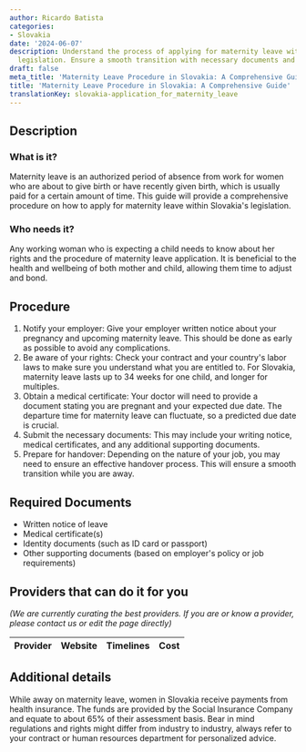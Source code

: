 ```yaml
---
author: Ricardo Batista
categories:
- Slovakia
date: '2024-06-07'
description: Understand the process of applying for maternity leave within Slovakia's
  legislation. Ensure a smooth transition with necessary documents and preparations.
draft: false
meta_title: 'Maternity Leave Procedure in Slovakia: A Comprehensive Guide'
title: 'Maternity Leave Procedure in Slovakia: A Comprehensive Guide'
translationKey: slovakia-application_for_maternity_leave
---
```



## Description
### What is it?
Maternity leave is an authorized period of absence from work for women who are about to give birth or have recently given birth, which is usually paid for a certain amount of time. This guide will provide a comprehensive procedure on how to apply for maternity leave within Slovakia's legislation.

### Who needs it?
Any working woman who is expecting a child needs to know about her rights and the procedure of maternity leave application. It is beneficial to the health and wellbeing of both mother and child, allowing them time to adjust and bond.

## Procedure
1. Notify your employer: Give your employer written notice about your pregnancy and upcoming maternity leave. This should be done as early as possible to avoid any complications.
2. Be aware of your rights: Check your contract and your country's labor laws to make sure you understand what you are entitled to. For Slovakia, maternity leave lasts up to 34 weeks for one child, and longer for multiples.
3. Obtain a medical certificate: Your doctor will need to provide a document stating you are pregnant and your expected due date. The departure time for maternity leave can fluctuate, so a predicted due date is crucial.
4. Submit the necessary documents: This may include your writing notice, medical certificates, and any additional supporting documents.
5. Prepare for handover: Depending on the nature of your job, you may need to ensure an effective handover process. This will ensure a smooth transition while you are away.

## Required Documents
- Written notice of leave 
- Medical certificate(s)
- Identity documents (such as ID card or passport)
- Other supporting documents (based on employer's policy or job requirements)

## Providers that can do it for you

_(We are currently curating the best providers. If you are or know a provider, please contact us or edit the page directly)_

| Provider        |     Website     |     Timelines    |       Cost      |
| --------------- | --------------- |  :-------------: | :-------------: |

## Additional details
While away on maternity leave, women in Slovakia receive payments from health insurance. The funds are provided by the Social Insurance Company and equate to about 65% of their assessment basis. Bear in mind regulations and rights might differ from industry to industry, always refer to your contract or human resources department for personalized advice.